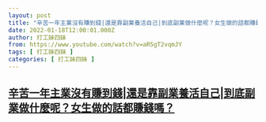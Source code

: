 ```yaml
---
layout: post
title: "辛苦一年主業沒有賺到錢|還是靠副業養活自己|到底副業做什麼呢？女生做的話都賺錢嗎？"
date: 2022-01-18T12:00:01.000Z
author: 打工妹四妹
from: https://www.youtube.com/watch?v=aR5gT2vqmJY
tags: [ 打工妹四妹 ]
categories: [ 打工妹四妹 ]
---
```

<!--1642507201000-->
[辛苦一年主業沒有賺到錢|還是靠副業養活自己|到底副業做什麼呢？女生做的話都賺錢嗎？](https://www.youtube.com/watch?v=aR5gT2vqmJY)
------

<div>

</div>
